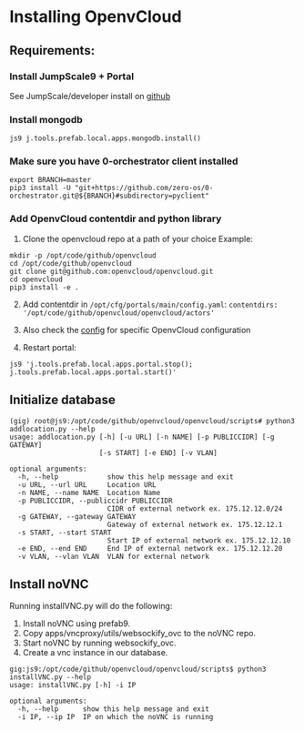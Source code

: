 # Installing OpenvCloud

## Requirements:

### Install JumpScale9 + Portal

See JumpScale/developer install on [github](https://github.com/Jumpscale/developer)

### Install mongodb

```
js9 j.tools.prefab.local.apps.mongodb.install()
```


### Make sure you have 0-orchestrator client installed

```
export BRANCH=master
pip3 install -U "git+https://github.com/zero-os/0-orchestrator.git@${BRANCH}#subdirectory=pyclient"
```

### Add OpenvCloud contentdir and python library

1. Clone the openvcloud repo at a path of your choice
Example:
```
mkdir -p /opt/code/github/openvcloud
cd /opt/code/github/openvcloud
git clone git@github.com:openvcloud/openvcloud.git
cd openvcloud
pip3 install -e .
```

2. Add contentdir in `/opt/cfg/portals/main/config.yaml`:
`contentdirs:  '/opt/code/github/openvcloud/openvcloud/actors'`

3. Also check the [config](configuration.md) for specific OpenvCloud configuration

4. Restart portal:
```
js9 'j.tools.prefab.local.apps.portal.stop(); j.tools.prefab.local.apps.portal.start()'
```

## Initialize database

```
(gig) root@js9:/opt/code/github/openvcloud/openvcloud/scripts# python3 addlocation.py --help
usage: addlocation.py [-h] [-u URL] [-n NAME] [-p PUBLICCIDR] [-g GATEWAY]
                      [-s START] [-e END] [-v VLAN]

optional arguments:
  -h, --help            show this help message and exit
  -u URL, --url URL     Location URL
  -n NAME, --name NAME  Location Name
  -p PUBLICCIDR, --publiccidr PUBLICCIDR
                        CIDR of external network ex. 175.12.12.0/24
  -g GATEWAY, --gateway GATEWAY
                        Gateway of external network ex. 175.12.12.1
  -s START, --start START
                        Start IP of external network ex. 175.12.12.10
  -e END, --end END     End IP of external network ex. 175.12.12.20
  -v VLAN, --vlan VLAN  VLAN for external network
```

## Install noVNC

Running installVNC.py will do the following:
1. Install noVNC using prefab9.
2. Copy apps/vncproxy/utils/websockify_ovc to the noVNC repo.
3. Start noVNC by running websockify_ovc.
4. Create a vnc instance in our database.

```
gig:js9:/opt/code/github/openvcloud/openvcloud/scripts$ python3 installVNC.py --help
usage: installVNC.py [-h] -i IP

optional arguments:
  -h, --help      show this help message and exit
  -i IP, --ip IP  IP on which the noVNC is running
  ```